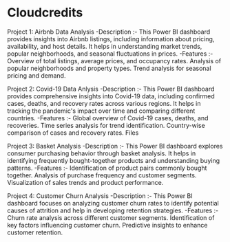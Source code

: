 # Cloudcredits
Project 1: Airbnb Data Analysis
 -Description :- This Power BI dashboard provides insights into Airbnb listings, including information about pricing, availability, and host details. It helps in understanding market trends, popular neighborhoods, and seasonal fluctuations in prices.
 -Features :- Overview of total listings, average prices, and occupancy rates.
Analysis of popular neighborhoods and property types.
Trend analysis for seasonal pricing and demand.

Project 2: Covid-19 Data Anlysis
 -Description :- This Power BI dashboard provides comprehensive insights into Covid-19 data, including confirmed cases, deaths, and recovery rates across various regions. It helps in tracking the pandemic's impact over time and comparing different countries.
 -Features :- Global overview of Covid-19 cases, deaths, and recoveries.
Time series analysis for trend identification.
Country-wise comparison of cases and recovery rates.
Files

Project 3: Basket Analysis
 -Description :- This Power BI dashboard explores consumer purchasing behavior through basket analysis. It helps in identifying frequently bought-together products and understanding buying patterns.
 -Features :- Identification of product pairs commonly bought together.
Analysis of purchase frequency and customer segments.
Visualization of sales trends and product performance.

Project 4: Customer Churn Analysis
 -Description :- This Power BI dashboard focuses on analyzing customer churn rates to identify potential causes of attrition and help in developing retention strategies.
 -Features :- Churn rate analysis across different customer segments.
Identification of key factors influencing customer churn.
Predictive insights to enhance customer retention.
